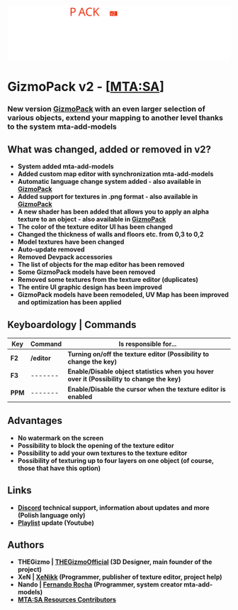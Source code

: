 <picture>
    <source media="(prefers-color-scheme: dark)" srcset="Logos/GizmoPack_v2_Original_White_Red.svg">
    <source media="(prefers-color-scheme: light)" srcset="Logos/GizmoPack_v2_Original_Black_Red.svg">
    <img alt="Shows the logo in a dark version when there is a light theme, and a light version of the logo when there is a dark theme" src="Logos/GizmoPack_v2_Original_White_Red.svg">
</picture>

# GizmoPack v2 - [[MTA:SA](https://multitheftauto.com/)]

### **New version [GizmoPack](https://github.com/THEGizmoOfficial/GizmoPack) with an even larger selection of various objects, extend your mapping to another level thanks to the system mta-add-models**

## What was changed, added or removed in v2?

* **System added mta-add-models**
* **Added custom map editor with synchronization mta-add-models**
* **Automatic language change system added - also available in [GizmoPack](https://github.com/THEGizmoOfficial/GizmoPack)**
* **Added support for textures in .png format - also available in [GizmoPack](https://github.com/THEGizmoOfficial/GizmoPack)**
* **A new shader has been added that allows you to apply an alpha texture to an object - also available in [GizmoPack](https://github.com/THEGizmoOfficial/GizmoPack)**
* **The color of the texture editor UI has been changed**
* **Changed the thickness of walls and floors etc. from 0,3 to 0,2**
* **Model textures have been changed**
* **Auto-update removed**
* **Removed Devpack accessories**
* **The list of objects for the map editor has been removed**
* **Some GizmoPack models have been removed**
* **Removed some textures from the texture editor (duplicates)**
* **The entire UI graphic design has been improved**
* **GizmoPack models have been remodeled, UV Map has been improved and optimization has been applied**

## Keyboardology | Commands

| Key     | Command     | Is responsible for...                                                                       |
|---------|-------------|---------------------------------------------------------------------------------------------|
| **F2**  | **/editor** | **Turning on/off the texture editor (Possibility to change the key)**                       |
| **F3**  | -------     | **Enable/Disable object statistics when you hover over it (Possibility to change the key)** |
| **PPM** | -------     | **Enable/Disable the cursor when the texture editor is enabled**                            |

## Advantages

* **No watermark on the screen**
* **Possibility to block the opening of the texture editor**
* **Possibility to add your own textures to the texture editor**
* **Possibility of texturing up to four layers on one object (of course, those that have this option)**

## Links

* **[Discord](https://discord.com/invite/QkpgG4UKCP) technical support, information about updates and more (Polish language only)**
* **[Playlist](https://www.youtube.com/watch?v=2-fFXPNA6yY&list=PL0n61-pLLdETxEQEqz3fyQ18xTReJ7Wra) update (Youtube)**

## Authors

* **THEGizmo | [THEGizmoOfficial](https://github.com/THEGizmoOfficial) (3D Designer, main founder of the project)**
* **XeN | [XeNikk](https://github.com/XeNikk) (Programmer, publisher of texture editor, project help)**
* **Nando | [Fernando Rocha](https://github.com/Fernando-A-Rocha) (Programmer, system creator mta-add-models)**
* **[MTA:SA Resources Contributors](https://github.com/multitheftauto/mtasa-resources)**